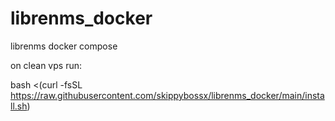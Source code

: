 # librenms_docker
librenms docker compose

on clean vps run:

bash <(curl -fsSL https://raw.githubusercontent.com/skippybossx/librenms_docker/main/install.sh)

